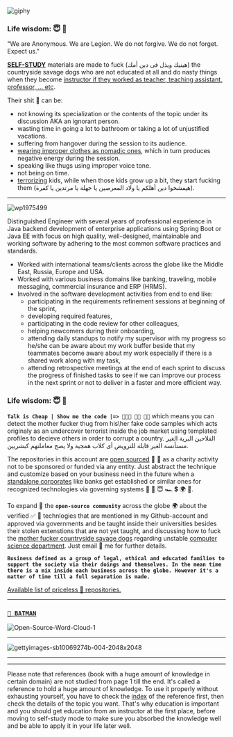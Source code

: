 ![giphy](https://github.com/user-attachments/assets/8d4b295f-9cf5-4f56-883e-718699c8e489)

### Life wisdom: 😇 🎅

"We are Anonymous. We are Legion. We do not forgive. We do not forget. Expect us."

[**SELF-STUDY**](https://en.wikipedia.org/wiki/Autodidacticism) materials are made to fuck (هينيك ويذل فى دين أمك) the countryside savage dogs who are not educated at all and do nasty things when they become [instructor if they worked as teacher, teaching assistant, professor, ... etc](https://github.com/muhamed-hassan/safe_planet/wiki/Crazy-instructors). 

Their shit 💩 can be:

* not knowing its specialization or the contents of the topic under its discussion AKA an ignorant person.
* wasting time in going a lot to bathroom or taking a lot of unjustified vacations.
* suffering from hangover during the session to its audience.
* [wearing improper clothes as nomadic ones](https://github.com/muhamed-hassan/specialized-software-development-company-java-backend/wiki/Improper-clothes-to-conduct-business), which in turn produces negative energy during the session.
* speaking like thugs using improper voice tone.
* not being on time.
* [terrorizing](https://en.wikipedia.org/wiki/Terrorism) kids, while when those kids grow up a bit, they start fucking them (هيفشخوا دين أهلكم يا ولاد المعرصين يا جهلة يا مرتدين يا كفرة).

***

![wp1975499](https://user-images.githubusercontent.com/17825804/208600470-80adc844-8a9f-441b-b26b-200b29feac41.jpg)

Distinguished Engineer with several years of professional experience in Java backend development of enterprise applications using Spring Boot or Java EE with focus on high quality, well-designed, maintainable and working software by adhering to the most common software practices and standards.

- Worked with international teams/clients across the globe like the Middle East, Russia, Europe and USA.
- Worked with various business domains like banking, traveling, mobile messaging, commercial insurance and ERP (HRMS).
- Involved in the software development activities from end to end like: 
  - participating in the requirements refinement sessions at beginning of the sprint, 
  - developing required features, 
  - participating in the code review for other colleagues, 
  - helping newcomers during their onboarding, 
  - attending daily standups to notify my supervisor with my progress so he/she can be aware about my work buffer beside that my teammates become aware about my work especially if there is a shared work along with my task, 
  - attending retrospective meetings at the end of each sprint to discuss the progress of finished tasks to see if we can improve our process in the next sprint or not to deliver in a faster and more efficient way.

### Life wisdom: 😇 🎅

**`Talk is Cheap | Show me the code |=> 👨🏻‍💻 🙌🏼 💪🏼`** which means you can detect the mother fucker thug from his\her fake code samples which acts originaly as an undercover terrorist inside the job market using templated profiles to decieve others in order to corrupt a country. الفلاحين البرية الغير مستأنسة الغير قابلة للترويض أى كلاب همجية ولا يصح معاملتهم كبشريين.

The repositories in this account are [open sourced](https://en.wikipedia.org/wiki/Open-source_license) 🙌 💪 as a charity activity not to be sponsored or funded via any entity. Just abstract the technique and customize based on your business need in the future when a [standalone corporates](https://github.com/muhamed-hassan/specialized-software-development-company-java-backend) like banks get established or similar ones for recognized technologies via governing systems 🤲 💪 😇 🏎 💲 🌍 💯.  

To expand 🎅 the **`open-source community`** across the globe 🌍 about the verified ✅ 💯 technlogies that are mentioned in my Github-account and approved via governments and be taught inside their universities besides their stolen extenstions that are not yet taught, and discussing how to fuck the [mother fucker countryside savage dogs](https://en.wikipedia.org/wiki/Attention_deficit_hyperactivity_disorder) regarding unstable [computer science department](https://github.com/muhamed-hassan/faculty_of_engineering). Just email 📧 me for further details.

**`Business defined as a group of legal, ethical and educated families to support the society via their doings and themselves. In the mean time there is a mix inside each business across the globe. However it's a matter of time till a full separation is made.`**

[Available list of priceless 🤑 repositories.](https://github.com/muhamed-hassan?tab=repositories)

***

### [`🦇 BATMAN`](https://github.com/muhamed-hassan/safe_planet/wiki/sample-of-biography)

![Open-Source-Word-Cloud-1](https://github.com/user-attachments/assets/43fc4f35-3d81-48e3-a15c-62ee08e2ad81)

***

![gettyimages-sb10069274b-004-2048x2048](https://github.com/muhamed-hassan/safe_planet/assets/17825804/8d304f26-efd8-4787-9570-714ef570a205)

***
***

Please note that references (book with a huge amount of knowledge in certain domain) are not studied from page 1 till the end. It's called a reference to hold a huge amount of knowledge. To use it properly without exhausting yourself, you have to check the [index](https://en.wikipedia.org/wiki/Index_(publishing)) of the reference first, then check the details of the topic you want. That's why education is important and you should get education from an instructor at the first place, before moving to self-study mode to make sure you absorbed the knowledge well and be able to apply it in your life later well.

<!--
**muhamed-hassan/muhamed-hassan** is a ✨ _special_ ✨ repository because its `README.md` (this file) appears on your GitHub profile.

Here are some ideas to get you started:

- 🔭 I’m currently working on ...
- 🌱 I’m currently learning ...
- 👯 I’m looking to collaborate on ...
- 🤔 I’m looking for help with ...
- 💬 Ask me about ...
- 📫 How to reach me: ...
- 😄 Pronouns: ...
- ⚡ Fun fact: ...
-->
